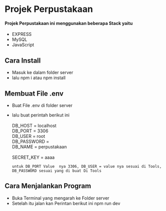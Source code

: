 # Projek Perpustakaan

#### Projek Perpustakaan ini menggunakan beberapa Stack yaitu

- EXPRESS
- MySQL
- JavaScript

## Cara Install

- Masuk ke dalam folder server
- lalu npm i atau npm install

## Membuat File .env

- Buat File .env di folder server
- lalu buat perintah berikut ini <br><br>
  DB_HOST = localhost <br>
  DB_PORT = 3306 <br>
  DB_USER = root <br>
  DB_PASSWORD = <br>
  DB_NAME = perpustakaan<br>
  <br>
  SECRET_KEY = aaaa

      untuk DB_PORT Value  nya 3306, DB_USER = value nya sesuai di Tools, DB_PASSWORD sesuai yang di buat Di Tools

## Cara Menjalankan Program

- Buka Terminal yang mengarah ke Folder server
- Setelah itu jalan kan Perintan berikut ini npm run dev
